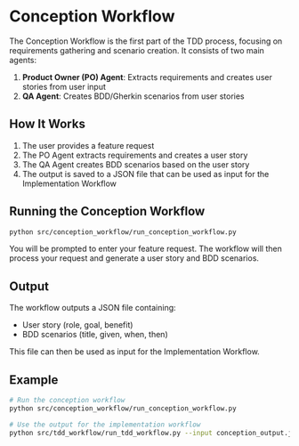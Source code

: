 # Conception Workflow

The Conception Workflow is the first part of the TDD process, focusing on requirements gathering and scenario creation. It consists of two main agents:

1. **Product Owner (PO) Agent**: Extracts requirements and creates user stories from user input
2. **QA Agent**: Creates BDD/Gherkin scenarios from user stories

## How It Works

1. The user provides a feature request
2. The PO Agent extracts requirements and creates a user story
3. The QA Agent creates BDD scenarios based on the user story
4. The output is saved to a JSON file that can be used as input for the Implementation Workflow

## Running the Conception Workflow

```bash
python src/conception_workflow/run_conception_workflow.py
```

You will be prompted to enter your feature request. The workflow will then process your request and generate a user story and BDD scenarios.

## Output

The workflow outputs a JSON file containing:
- User story (role, goal, benefit)
- BDD scenarios (title, given, when, then)

This file can then be used as input for the Implementation Workflow.

## Example

```bash
# Run the conception workflow
python src/conception_workflow/run_conception_workflow.py

# Use the output for the implementation workflow
python src/tdd_workflow/run_tdd_workflow.py --input conception_output.json
```
